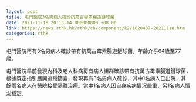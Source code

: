 ```yaml
---
layout: post
title: 屯門醫院3名男病人確診抗萬古霉素腸道鏈球菌
date: 2021-11-18 20:13:14.000000000 +08:00
link: https://news.rthk.hk/rthk/ch/component/k2/1620437-20211118.htm
categories: rthk
---
```


屯門醫院再有3名男病人確診帶有抗萬古霉素腸道鏈球菌，年齡介乎64歲至77歲。

屯門醫院早前發現內科及老人科病房有病人組群確診帶有抗萬古霉素腸道鏈球菌，根據既定指引展開追蹤篩查，發現再有3名男病人確診，其中1名病人已出院，其餘兩名病人在醫院接受隔離治療。當中1名病人因自身疾病情況嚴重，另1名病人情況穩定。
